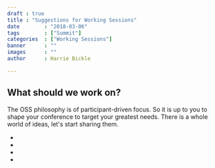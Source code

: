 ```yaml
---
draft : true
title : "Suggestions for Working Sessions"
date        : "2018-03-06"
tags        : ["Summit"]
categories  : ["Working Sessions"]
banner      : ""
images      : ""
author      : Harrie Bickle

---
```


## What should we work on?

The OSS philosophy is of participant-driven focus. So it is up to you to shape your conference to target your greatest needs. There is a whole 
world of ideas, let's start sharing them.

- 
- 
- 
- 

